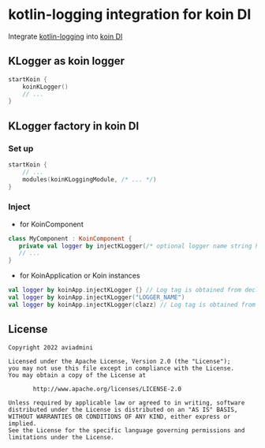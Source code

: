 # kotlin-logging integration for koin DI

Integrate [kotlin-logging](https://github.com/MicroUtils/kotlin-logging) into [koin DI](https://github.com/InsertKoinIO/koin)

## KLogger as koin logger

```kotlin
startKoin {
    koinKLogger()
    // ...
}
```

## KLogger factory in koin DI

### Set up

```kotlin
startKoin {
    // ...
    modules(koinKLoggingModule, /* ... */)
}
```

### Inject

- for KoinComponent

 ```kotlin
class MyComponent : KoinComponent {
    private val logger by injectKLogger(/* optional logger name string here */)
    // ...
}
 ```

- for KoinApplication or Koin instances

 ```kotlin
val logger by koinApp.injectKLogger {} // Log tag is obtained from declaration context
val logger by koinApp.injectKLogger("LOGGER_NAME")
val logger by koinApp.injectKLogger(clazz) // Log tag is obtained from supplied class
 ```

## License

```
Copyright 2022 aviadmini

Licensed under the Apache License, Version 2.0 (the "License");
you may not use this file except in compliance with the License.
You may obtain a copy of the License at

       http://www.apache.org/licenses/LICENSE-2.0

Unless required by applicable law or agreed to in writing, software
distributed under the License is distributed on an "AS IS" BASIS,
WITHOUT WARRANTIES OR CONDITIONS OF ANY KIND, either express or implied.
See the License for the specific language governing permissions and
limitations under the License.
```